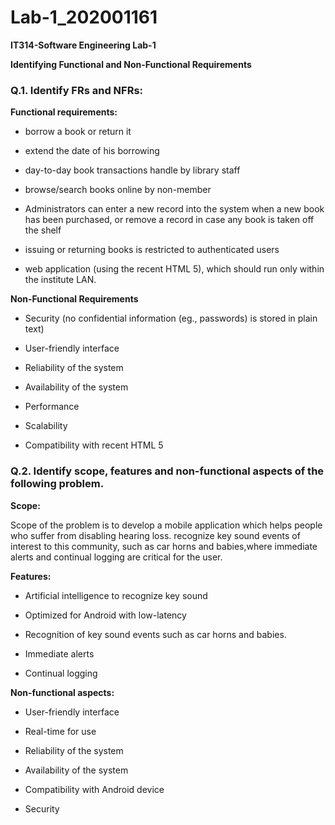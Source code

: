 # Lab-1_202001161

**IT314-Software Engineering Lab-1**

**Identifying Functional and Non-Functional Requirements**

### **Q.1. Identify FRs and NFRs:**

**Functional requirements:**

* borrow a book or return it

* extend the date of his borrowing

* day-to-day book transactions handle by library staff

* browse/search books online by non-member

* Administrators  can enter a new record into the system when a new book has been purchased, or remove a record in case any book is taken off the shelf

* issuing or returning books is restricted to authenticated users

* web application (using the recent HTML 5), which should run only within the institute LAN.


**Non-Functional Requirements**

* Security (no confidential information (eg., passwords) is stored in plain text)

* User-friendly interface

* Reliability of the system

* Availability of the system

* Performance

* Scalability

* Compatibility with recent HTML 5



### **Q.2. Identify scope, features and non-functional aspects of the following problem.**

**Scope:**

Scope of the problem is to develop a mobile application which helps people who suffer from disabling hearing loss. recognize key sound events of interest to this community, such as car horns and babies,where immediate alerts and continual logging are critical for the user.

**Features:**

* Artificial intelligence to recognize key sound

* Optimized for Android with low-latency

* Recognition of  key sound events such as car horns and babies.

* Immediate alerts

* Continual logging


**Non-functional aspects:**

* User-friendly interface

* Real-time for use

* Reliability of the system

* Availability of the system

* Compatibility with Android device

* Security



